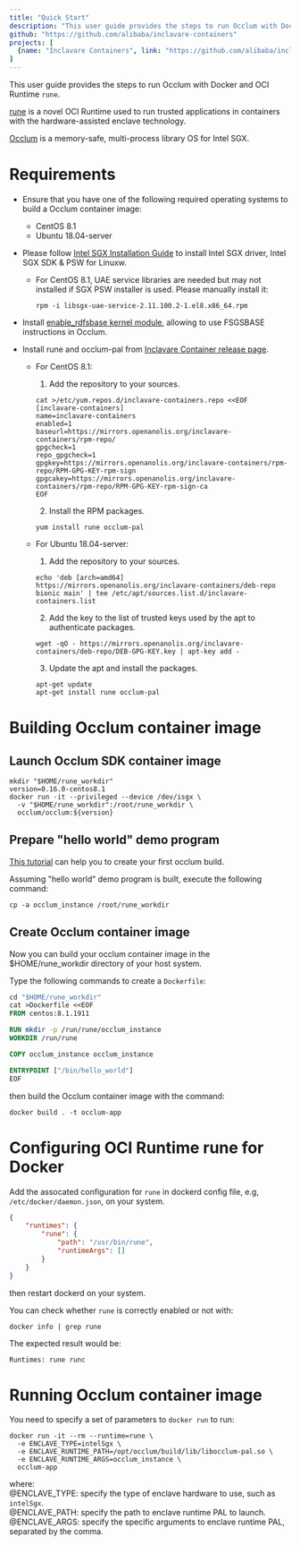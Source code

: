 ```yaml
---
title: "Quick Start"
description: "This user guide provides the steps to run Occlum with Docker and OCI Runtime rune."
github: "https://github.com/alibaba/inclavare-containers"
projects: [
  {name: "Inclavare Containers", link: "https://github.com/alibaba/inclavare-containers"}, 
]
---
```


This user guide provides the steps to run Occlum with Docker and OCI Runtime `rune`.

[rune](https://github.com/alibaba/inclavare-containers/tree/master/rune) is a novel OCI Runtime used to run trusted applications in containers with the hardware-assisted enclave technology.

[Occlum](https://github.com/occlum/occlum) is a memory-safe, multi-process library OS for Intel SGX.

# Requirements

- Ensure that you have one of the following required operating systems to build a Occlum container image:
  - CentOS 8.1
  - Ubuntu 18.04-server

- Please follow [Intel SGX Installation Guide](https://download.01.org/intel-sgx/sgx-linux/2.11/docs/Intel_SGX_Installation_Guide_Linux_2.11_Open_Source.pdf) to install Intel SGX driver, Intel SGX SDK & PSW for Linuxw.
  - For CentOS 8.1, UAE service libraries are needed but may not installed if SGX PSW installer is used. Please manually install it:
    ```shell
    rpm -i libsgx-uae-service-2.11.100.2-1.el8.x86_64.rpm
    ```

- Install [enable_rdfsbase kernel module](https://github.com/occlum/enable_rdfsbase#how-to-build), allowing to use FSGSBASE instructions in Occlum.

- Install rune and occlum-pal from [Inclavare Container release page](https://github.com/alibaba/inclavare-containers/releases/).
  - For CentOS 8.1:
    1. Add the repository to your sources.
    ```shell
    cat >/etc/yum.repos.d/inclavare-containers.repo <<EOF
    [inclavare-containers]
    name=inclavare-containers
    enabled=1
    baseurl=https://mirrors.openanolis.org/inclavare-containers/rpm-repo/
    gpgcheck=1
    repo_gpgcheck=1
    gpgkey=https://mirrors.openanolis.org/inclavare-containers/rpm-repo/RPM-GPG-KEY-rpm-sign
    gpgcakey=https://mirrors.openanolis.org/inclavare-containers/rpm-repo/RPM-GPG-KEY-rpm-sign-ca
    EOF
    ```

    2. Install the RPM packages.
    ```shell
    yum install rune occlum-pal
    ```    

  - For Ubuntu 18.04-server:
    1. Add the repository to your sources.
    ```shell
    echo 'deb [arch=amd64] https://mirrors.openanolis.org/inclavare-containers/deb-repo bionic main' | tee /etc/apt/sources.list.d/inclavare-containers.list
    ```

    2. Add the key to the list of trusted keys used by the apt to authenticate packages.
    ```shell
    wget -qO - https://mirrors.openanolis.org/inclavare-containers/deb-repo/DEB-GPG-KEY.key | apt-key add -
    ```

    3. Update the apt and install the packages.
    ```shell
    apt-get update
    apt-get install rune occlum-pal
    ```

# Building Occlum container image

## Launch Occlum SDK container image

```shell
mkdir "$HOME/rune_workdir"
version=0.16.0-centos8.1
docker run -it --privileged --device /dev/isgx \
  -v "$HOME/rune_workdir":/root/rune_workdir \
  occlum/occlum:${version}
```

## Prepare "hello world" demo program

[This tutorial](https://github.com/occlum/occlum#hello-occlum) can help you to create your first occlum build.

Assuming "hello world" demo program is built, execute the following command:

```shell
cp -a occlum_instance /root/rune_workdir
```

## Create Occlum container image

Now you can build your occlum container image in the $HOME/rune_workdir directory of your host system.

Type the following commands to create a `Dockerfile`:

```Dockerfile
cd "$HOME/rune_workdir"
cat >Dockerfile <<EOF
FROM centos:8.1.1911

RUN mkdir -p /run/rune/occlum_instance
WORKDIR /run/rune

COPY occlum_instance occlum_instance

ENTRYPOINT ["/bin/hello_world"]
EOF
```

then build the Occlum container image with the command:

```shell
docker build . -t occlum-app
```

# Configuring OCI Runtime rune for Docker

Add the assocated configuration for `rune` in dockerd config file, e.g, `/etc/docker/daemon.json`, on your system.

```json
{
    "runtimes": {
        "rune": {
            "path": "/usr/bin/rune",
            "runtimeArgs": []
        }
    }
}
```

then restart dockerd on your system.

You can check whether `rune` is correctly enabled or not with:

```shell
docker info | grep rune
```

The expected result would be:

```
Runtimes: rune runc
```

# Running Occlum container image

You need to specify a set of parameters to `docker run` to run:

```shell
docker run -it --rm --runtime=rune \
  -e ENCLAVE_TYPE=intelSgx \
  -e ENCLAVE_RUNTIME_PATH=/opt/occlum/build/lib/libocclum-pal.so \
  -e ENCLAVE_RUNTIME_ARGS=occlum_instance \
  occlum-app
```

where:  
@ENCLAVE_TYPE: specify the type of enclave hardware to use, such as `intelSgx`.  
@ENCLAVE_PATH: specify the path to enclave runtime PAL to launch.  
@ENCLAVE_ARGS: specify the specific arguments to enclave runtime PAL, separated by the comma.
